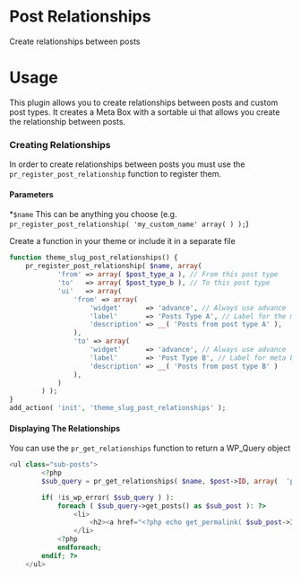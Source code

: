 # Post Relationships #

Create relationships between posts

# Usage

This plugin allows you to create relationships between posts and custom post types.  It creates a Meta Box with a sortable ui that allows you create the relationship between posts.

### Creating Relationships

In order to create relationships between posts you must use the `pr_register_post_relationship` function to register them.

#### Parameters

*`$name` This can be anything you choose (e.g. `pr_register_post_relationship( 'my_custom_name' array( ) );`)

Create a function in your theme or include it in a separate file

```php
function theme_slug_post_relationships() {
	pr_register_post_relationship( $name, array(
			'from' => array( $post_type_a ), // From this post type
			'to'   => array( $post_type_b ), // To this post type
			'ui'   => array(
				'from' => array(
					'widget'      => 'advance', // Always use advance 
					'label'       => 'Posts Type A', // Label for the meta box
					'description' => __( 'Posts from post type A' ),
				),
				'to' => array(
					'widget'      => 'advance', // Always use advance
					'label'       => 'Post Type B', // Label for meta box
					'description' => __( 'Posts from post type B' )
				),
			)
		) );
}
add_action( 'init', 'theme_slug_post_relationships' );
```

#### Displaying The Relationships

You can use the `pr_get_relationships` function to return a WP_Query object

```php
<ul class="sub-posts">
        <?php
        $sub_query = pr_get_relationships( $name, $post->ID, array(  'posts_per_page' => 2, 'orderby' => 'date', 'order' => 'DESC' ) );

        if( !is_wp_error( $sub_query ) ):
            foreach ( $sub_query->get_posts() as $sub_post ): ?>
                <li>
                    <h2><a href="<?php echo get_permalink( $sub_post->ID ); ?>"><?php echo get_the_title( $sub_post->ID ); ?></a></h2>
                </li>
            <?php
            endforeach;
        endif; ?>
    </ul>
```